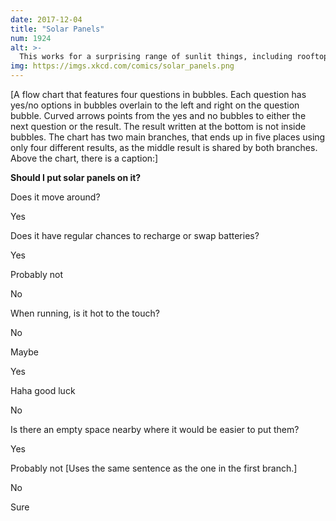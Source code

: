 ```yaml
---
date: 2017-12-04
title: "Solar Panels"
num: 1924
alt: >-
  This works for a surprising range of sunlit things, including rooftops (sure), highway surfaces (probably not), sailboats (maybe), and jets, cars, and wild deer (haha good luck).
img: https://imgs.xkcd.com/comics/solar_panels.png
---
```

[A flow chart that features four questions in bubbles. Each question has yes/no options in bubbles overlain to the left and right on the question bubble. Curved arrows points from the yes and no bubbles to either the next question or the result. The result written at the bottom is not inside bubbles. The chart has two main branches, that ends up in five places using only four different results, as the middle result is shared by both branches. Above the chart, there is a caption:]

**Should I put solar panels on it?**

Does it move around?

Yes

Does it have regular chances to recharge or swap batteries?

Yes

Probably not

No

When running, is it hot to the touch?

No

Maybe

Yes

Haha good luck

No

Is there an empty space nearby where it would be easier to put them?

Yes

Probably not [Uses the same sentence as the one in the first branch.]

No

Sure